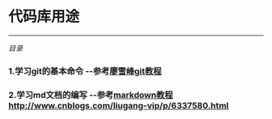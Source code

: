 # 代码库用途
---
*目录*
### 1.学习git的基本命令 --参考[廖雪峰git教程](https://www.liaoxuefeng.com/wiki/0013739516305929606dd18361248578c67b8067c8c017b000)
### 2.学习md文档的编写 --参考[markdown教程]()http://www.cnblogs.com/liugang-vip/p/6337580.html
